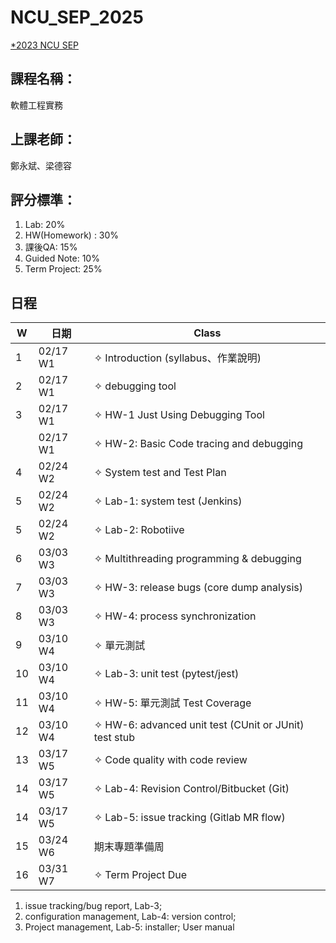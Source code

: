 # NCU_SEP_2025

[*2023 NCU SEP](https://github.com/huskyncu/NCU_SEP/tree/main)

## 課程名稱：
軟體工程實務

## 上課老師：
鄭永斌、梁德容

## 評分標準：
1. Lab: 20%
2. HW(Homework) : 30%
3. 課後QA: 15%
4. Guided Note: 10%
5. Term Project: 25%

## 日程
| W  | 日期      | Class                                      |
|----|----------|-------------------------------------------|
| 1  | 02/17 W1 | ✧ Introduction (syllabus、作業說明)       |
| 2  | 02/17 W1 | ✧ debugging tool                         |
| 3  | 02/17 W1 | ✧ HW-1 Just Using Debugging Tool         |
|    | 02/17 W1 | ✧ HW-2: Basic Code tracing and debugging |
| 4  | 02/24 W2 | ✧ System test and Test Plan             |
| 5  | 02/24 W2 | ✧ Lab-1: system test (Jenkins)          |
| 5  | 02/24 W2 | ✧ Lab-2: Robotiive                      |
| 6  | 03/03 W3 | ✧ Multithreading programming & debugging |
| 7  | 03/03 W3 | ✧ HW-3: release bugs (core dump analysis) |
| 8  | 03/03 W3 | ✧ HW-4: process synchronization         |
| 9  | 03/10 W4 | ✧ 單元測試                              |
| 10 | 03/10 W4 | ✧ Lab-3: unit test (pytest/jest)        |
| 11 | 03/10 W4 | ✧ HW-5: 單元測試 Test Coverage          |
| 12 | 03/10 W4 | ✧ HW-6: advanced unit test (CUnit or JUnit) test stub |
| 13 | 03/17 W5 | ✧ Code quality with code review         |
| 14 | 03/17 W5 | ✧ Lab-4: Revision Control/Bitbucket (Git) |
| 14 | 03/17 W5 | ✧ Lab-5: issue tracking (Gitlab MR flow) |
| 15 | 03/24 W6 | 期末專題準備周                          |
| 16 | 03/31 W7 | ✧ Term Project Due                      |

1. issue tracking/bug report, Lab-3;
2. configuration management, Lab-4: version control;
3. Project management, Lab-5: installer; User manual

